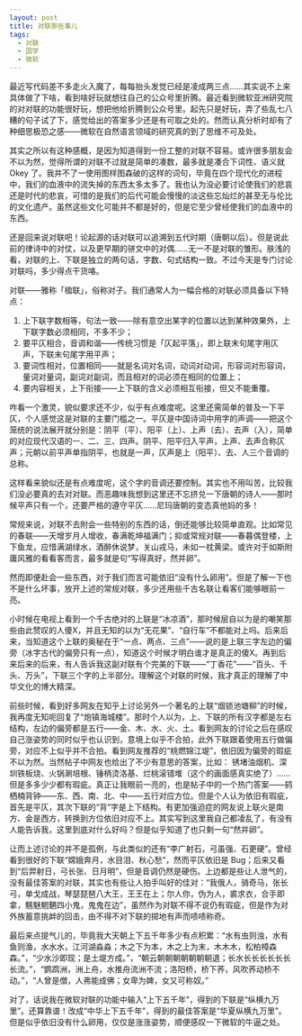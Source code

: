 ```yaml
---
layout: post
title: 对联那些事儿
tags:
  - 对联
  - 国学
  - 微软
---
```

最近写代码差不多走火入魔了，每每抬头发觉已经是凌成两三点……其实说不上来具体做了下啥，看到啥好玩就想往自己的公众号里折腾。最近看到微软亚洲研究院的对对联的功能很好玩，想把他给折腾到公众号里。起先只是好玩，弄了些乱七八糟的句子试了下，感觉给出的答案多少还是有可取之处的。然而认真分析时却有了种细思极恐之感——微软在自然语言领域的研究真的到了思维不可及处。

其实之所以有这种感概，是因为知道得到一份工整的对联不容易。或许很多朋友会不以为然，觉得所谓的对联不过就是简单的凑数，最多就是凑合下词性、语义就 Okey 了。我并不了一使用图样图森破的这样的词句，毕竟在四个现代化的进程中，我们的血液中的流失掉的东西太多太多了。我也认为没必要讨论使我们的悲哀还是时代的悲哀，可惜的是我们的后代可能会慢慢的淡这些忘灿烂的甚至无与伦比的文化遗产。虽然这些文化可能并不都是好的，但是它至少曾经使我们的血液中的东西。

还是回来说对联吧！论起源的话对联可以追溯到五代时期（唐朝以后）。但是说此前的律诗中的对仗，以及更早期的骈文中的对偶……无一不是对联的雏形。肤浅的看，对联的上、下联是独立的两句话，字数、句式结构一致。不过今天是专门讨论对联吗，多少得点干货咯。

对联——雅称「楹联」，俗称对子。我们通常人为一幅合格的对联必须具备以下特点：

1. 上下联字数相等，句法一致——除有意空出某字的位置以达到某种效果外，上下联字数必须相同，不多不少；
2. 要平仄相合，音调和谐——传统习惯是「仄起平落」，即上联末句尾字用仄声，下联末句尾字用平声；
3. 要词性相对，位置相同——就是名词对名词，动词对动词，形容词对形容词，量词对量词，副词对副词，而且相对的词必须在相同的位置上；
4. 要内容相关，上下衔接——上下联的含义必须相互衔接，但又不能重覆。

咋看一个激灵，貌似要求还不少，似乎有点难度呢。这里还需简单的普及一下平仄，个人感觉这是对联的主要门槛之一。平仄是中国诗词中用字的声调——把这个笼统的说法展开就分别是：阴平（平）、阳平（上）、上声（去）、去声（入），简单的对应现代汉语的一、二、三、四声。阴平、阳平归入平声，上声、去声合称仄声；元朝以前平声单指阴平，也就是一声，仄声是上（阳平）、去、人三个音调的总称。

这样看来貌似还是有点难度呢，这个字的音调还要控制。其实也不用叫苦，比较我们没必要真的去对对联。而恶趣味我想到这里还不忘挤兑一下唐朝的诗人——那时候平声只有一个，还要严格的遵守平仄……尼玛唐朝的变态真他妈的多！

常规来说，对联不去附会一些特别的东西的话，倒还能够比较简单直观。比如常见的春联——天增岁月人增收，春满乾坤福满门；抑或常规对联——春暮偶登楼，上下鱼龙，应惜满湖绿水，酒醉休说梦，关山戎马，未如一枕黄梁。或许对于如斯附庸风雅的看看客而言，最多就是句“写得真好，然并卵”。

然而即便赴会一些东西，对于我们而言可能依旧“没有什么卵用”。但是了解一下也不是什么坏事，放开上述的常规对联，多少还用些千古名联让看客们能够眼前一亮。

小时候在电视上看到一个千古绝对的上联是“冰凉酒”，那时候层自以为是的嘲笑那些由此赞叹的人傻X，并且无知的以为“无花果”、“自行车”不都能对上吗。后来后来，当知道这个上联的奥秘在于“一点、两点、三点”——说的是上联三字左边的偏旁（冰字古代的偏旁只有一点），知道这个时候才明白谁才是真正的傻X。再到后来后来的后来，有人告诉我这副对联有个完美的下联——“丁香花”——“百头、千头、万头”，下联三个字的上半部分。理解这个对联的时候，我才真正的理解了中华文化的博大精深。

前些时候，看到好多网友在知乎上讨论另外一个著名的上联“烟锁池塘柳”的时候，我再度无知呃回复了“炮镇海城楼”。那时个人以为，上、下联的所有汉字都是左右结构，左边的偏旁都是五行——金、木、水、火、土。看到网友的讨论之后在感叹自己涨姿势的同时似乎也认识到，意境上似乎不合拍，此外下联跟着使用五行做偏旁，对应不上似乎并不合拍。看到网友推荐的“桃燃锦江堤”，依旧因为偏旁的瑕疵不以为然。当然帖子中网友也给出了不少有意思的答案，比如： 锈堵油烟机、深圳铁板烧、火锅涮培根、锤柄烫洛基、烂桃滚错堆（这个的画面感真实绝了）……但是多多少少都有瑕疵。真正让我眼前一亮的，也是帖子中的一个热门答案——鸫栖楠背钟——东、西、南、北、中——五行对应方位。但是个人认为依旧有瑕疵，首先是平仄，其次下联的“背”字是上下结构。有更加强迫症的网友说上联火是南方、金是西方，转换到方位依旧对应不上。其实写到这里我自己都凌乱了，有没有人能告诉我，这里到底对什么好吗？但是似乎知道了也只剩一句“然并卵”。

让而上述讨论的并不是孤例，与此类似的还有“李广射石，弓虽强、石更硬”。曾经看到很好的下联“嫦娥奔月，水目泪、秋心愁”，然而平仄依旧是 Bug；后来又看到“后羿射日，弓长张、日月明”，但是音调仍然是硬伤。上边都是些让人泄气的，没有最佳答案的对联，其实也有些让人拍手叫好的佳对：“我俄人，骑奇马，张长弓，单戈成战，琴瑟琵琶八大王，王王在上；尔人你，伪为人，裘求衣，合手即拿，魑魅魍魉四小鬼，鬼鬼在边”，虽然作为对联不得不说仍有瑕疵，但是作为对外族蓄意挑衅的回击，由不得不对下联的掷地有声而啧啧称奇。

最后来点提气儿的，毕竟我大天朝上下五千年多少有点积累：“水有虫则浊，水有鱼则渔，水水水，江河湖淼淼；木之下为本，木之上为末，木木木，松柏樟森森。”，“少水沙即现；是土堤方成。”，“朝云朝朝朝朝朝朝朝退；长水长长长长长长长流。”，“鹦鹉洲，洲上舟，水推舟流洲不流；洛阳桥，桥下荞，风吹荞动桥不动。”，“人曾是僧，人弗能成佛；女卑为婢，女又可称奴。”

对了，话说我在微软对联的功能中输入“上下五千年”，得到的下联是“纵横九万里”。还算靠谱！改成“中华上下五千年”，得到的最佳答案是“华夏纵横九万里”。但是似乎依旧没有什么卵用，仅仅是涨涨姿势，顺便感叹一下微软的牛逼之处。
